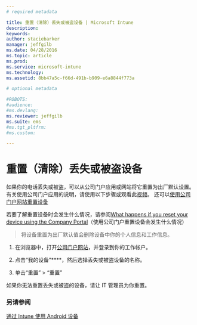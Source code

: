 ```yaml
---
# required metadata

title: 重置（清除）丢失或被盗设备 | Microsoft Intune
description:
keywords:
author: staciebarker
manager: jeffgilb
ms.date: 04/28/2016
ms.topic: article
ms.prod:
ms.service: microsoft-intune
ms.technology:
ms.assetid: 8bb47a5c-f66d-491b-b909-e6a8844f773a

# optional metadata

#ROBOTS:
#audience:
#ms.devlang:
ms.reviewer: jeffgilb
ms.suite: ems
#ms.tgt_pltfrm:
#ms.custom:

---
```



# 重置（清除）丢失或被盗设备

如果你的电话丢失或被盗，可以从公司门户应用或网站将它重置为出厂默认设置。 有关使用公司门户应用的说明，请使用以下步骤或观看此[视频](http://aka.ms/ly1x17)。 还可以[使用公司门户网站重置设备](reset-your-device-cpwebsite.md)

若要了解重置设备时会发生什么情况，请参阅[What happens if you reset your device using the Company Portal](what-happens-if-you-reset-your-device-using-the-company-portal-android.md)（使用公司门户重置设备会发生什么情况）

> 将设备重置为出厂默认值会删除设备中你的个人信息和工作信息。

1.  在浏览器中，打开[公司门户网站](http://portal.manage.microsoft.com)，并登录到你的工作帐户。

2.  点击“我的设备”****，然后选择丢失或被盗设备的名称。

3.  单击“重置” &gt; “重置”

如果你无法重置丢失或被盗的设备，请让 IT 管理员为你重置。

### 另请参阅
[通过 Intune 使用 Android 设备](using-your-android-device-with-intune.md)



<!--HONumber=May16_HO2-->


